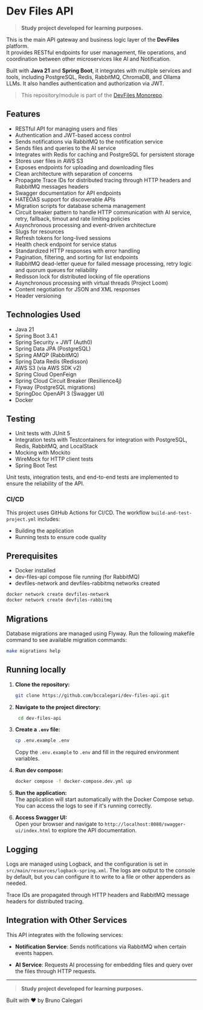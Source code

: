 # Dev Files API

> **Study project developed for learning purposes.**

This is the main API gateway and business logic layer of the **DevFiles** platform.  
It provides RESTful endpoints for user management, file operations, and coordination between other microservices like AI and Notification.

Built with **Java 21** and **Spring Boot**, it integrates with multiple services and tools, including PostgreSQL, Redis, RabbitMQ, ChromaDB, and Ollama LLMs. It also handles authentication and authorization via JWT.


> This repository/module is part of the [DevFiles Monorepo](https://github.com/bccalegari/dev-files-monorepo).

## Features

- RESTful API for managing users and files
- Authentication and JWT-based access control
- Sends notifications via RabbitMQ to the notification service
- Sends files and queries to the AI service
- Integrates with Redis for caching and PostgreSQL for persistent storage
- Stores user files in AWS S3
- Exposes endpoints for uploading and downloading files
- Clean architecture with separation of concerns
- Propagate Trace IDs for distributed tracing through HTTP headers and RabbitMQ messages headers
- Swagger documentation for API endpoints
- HATEOAS support for discoverable APIs
- Migration scripts for database schema management
- Circuit breaker pattern to handle HTTP communication with AI service, retry, fallback, timout and rate limiting policies
- Asynchronous processing and event-driven architecture
- Slugs for resources
- Refresh tokens for long-lived sessions
- Health check endpoint for service status
- Standardized HTTP responses with error handling
- Pagination, filtering, and sorting for list endpoints
- RabbitMQ dead-letter queue for failed message processing, retry logic and quorum queues for reliability
- Redisson lock for distributed locking of file operations
- Asynchronous processing with virtual threads (Project Loom)
- Content negotiation for JSON and XML responses
- Header versioning

## Technologies Used

- Java 21
- Spring Boot 3.4.1
- Spring Security + JWT (Auth0)
- Spring Data JPA (PostgreSQL)
- Spring AMQP (RabbitMQ)
- Spring Data Redis (Redisson)
- AWS S3 (via AWS SDK v2)
- Spring Cloud OpenFeign
- Spring Cloud Circuit Breaker (Resilience4j)
- Flyway (PostgreSQL migrations)
- SpringDoc OpenAPI 3 (Swagger UI)
- Docker

## Testing
- Unit tests with JUnit 5
- Integration tests with Testcontainers for integration with PostgreSQL, Redis, RabbitMQ, and LocalStack
- Mocking with Mockito
- WireMock for HTTP client tests
- Spring Boot Test

Unit tests, integration tests, and end-to-end tests are implemented to ensure the reliability of the API.

### CI/CD
This project uses GitHub Actions for CI/CD. The workflow `build-and-test-project.yml` includes:
- Building the application
- Running tests to ensure code quality

## Prerequisites
- Docker installed
- dev-files-api compose file running (for RabbitMQ)
- devfiles-network and devfiles-rabbitmq networks created

```bash
docker network create devfiles-network
docker network create devfiles-rabbitmq
```

## Migrations

Database migrations are managed using Flyway.
Run the following makefile command to see available migration commands:

```bash
make migrations help
```

## Running locally

1. **Clone the repository:**
   ```bash
   git clone https://github.com/bccalegari/dev-files-api.git
   ````

2. **Navigate to the project directory:**
   ```bash
    cd dev-files-api
    ```

3. **Create a `.env` file:**
    ```bash
    cp .env.example .env
    ```
    Copy the `.env.example` to `.env` and fill in the required environment variables.

4. **Run dev compose:**
    ```bash
    docker compose -f docker-compose.dev.yml up
    ```

5. **Run the application:**
    <br>
    The application will start automatically with the Docker Compose setup. You can access the logs to see if it's running correctly.

6. **Access Swagger UI:**
    <br>
   Open your browser and navigate to `http://localhost:8080/swagger-ui/index.html` to explore the API documentation.

## Logging
Logs are managed using Logback, and the configuration is set in `src/main/resources/logback-spring.xml`. The logs are output to the console by default, but you can configure it to write to a file or other appenders as needed.

Trace IDs are propagated through HTTP headers and RabbitMQ message headers for distributed tracing.

## Integration with Other Services

This API integrates with the following services:

- **Notification Service**: Sends notifications via RabbitMQ when certain events happen.

- **AI Service**: Requests AI processing for embedding files and query over the files through HTTP requests.

---

> **Study project developed for learning purposes.**

Built with ❤️ by Bruno Calegari